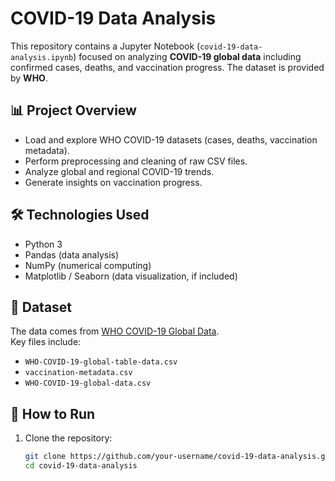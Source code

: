 # COVID-19 Data Analysis

This repository contains a Jupyter Notebook (`covid-19-data-analysis.ipynb`) focused on analyzing **COVID-19 global data** including confirmed cases, deaths, and vaccination progress. The dataset is provided by **WHO**.

## 📊 Project Overview
- Load and explore WHO COVID-19 datasets (cases, deaths, vaccination metadata).
- Perform preprocessing and cleaning of raw CSV files.
- Analyze global and regional COVID-19 trends.
- Generate insights on vaccination progress.

## 🛠️ Technologies Used
- Python 3
- Pandas (data analysis)
- NumPy (numerical computing)
- Matplotlib / Seaborn (data visualization, if included)

## 📂 Dataset
The data comes from [WHO COVID-19 Global Data](/kaggle/input/covid19-data-who-cases-vaccinations).  
Key files include:
- `WHO-COVID-19-global-table-data.csv`
- `vaccination-metadata.csv`
- `WHO-COVID-19-global-data.csv`

## 🚀 How to Run
1. Clone the repository:
   ```bash
   git clone https://github.com/your-username/covid-19-data-analysis.git
   cd covid-19-data-analysis
